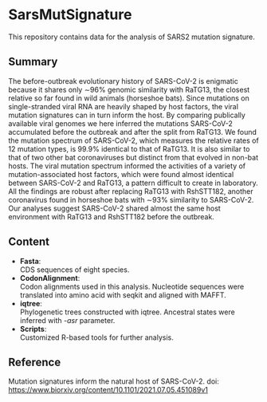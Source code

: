 # SarsMutSignature
This repository contains data for the analysis of SARS2 mutation signature.  
## Summary
The before-outbreak evolutionary history of SARS-CoV-2 is enigmatic because it shares only ∼96% genomic similarity with RaTG13, the closest relative so far found in wild animals (horseshoe bats). Since mutations on single-stranded viral RNA are heavily shaped by host factors, the viral mutation signatures can in turn inform the host. By comparing publically available viral genomes we here inferred the mutations SARS-CoV-2 accumulated before the outbreak and after the split from RaTG13. We found the mutation spectrum of SARS-CoV-2, which measures the relative rates of 12 mutation types, is 99.9% identical to that of RaTG13. It is also similar to that of two other bat coronaviruses but distinct from that evolved in non-bat hosts. The viral mutation spectrum informed the activities of a variety of mutation-associated host factors, which were found almost identical between SARS-CoV-2 and RaTG13, a pattern difficult to create in laboratory. All the findings are robust after replacing RaTG13 with RshSTT182, another coronavirus found in horseshoe bats with ∼93% similarity to SARS-CoV-2. Our analyses suggest SARS-CoV-2 shared almost the same host environment with RaTG13 and RshSTT182 before the outbreak.
## Content
* __Fasta__:  
CDS sequences of eight species.  
* __CodonAlignment__:  
Codon alignments used in this analysis. Nucleotide sequences were translated into amino acid with seqkit and aligned with MAFFT.  
* __iqtree__:  
Phylogenetic trees constructed with iqtree. Ancestral states were inferred with _-asr_ parameter.  
* __Scripts__:  
Customized R-based tools for further analysis.  
## Reference
Mutation signatures inform the natural host of SARS-CoV-2. doi: https://www.biorxiv.org/content/10.1101/2021.07.05.451089v1
